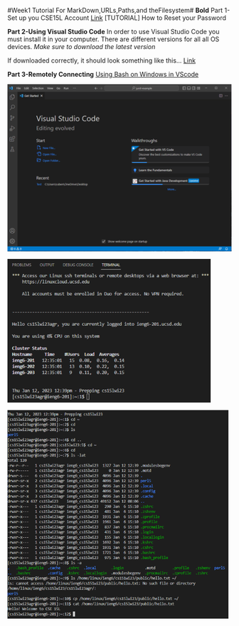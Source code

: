 #Week1 Tutorial For MarkDown,URLs,Paths,and theFilesystem#
**Bold** Part 1-Set up you CSE15L Account
[Link](https://sdacs.ucsd.edu/~icc/index.php)
[TUTORIAL] How to Reset your Password

**Part 2-Using Visual Studio Code**
In order to use Visual Studio Code you must install it in your computer.
There are different versions for all all OS devices.
*Make sure to download the latest version*

If downloaded correctly, it should look something like this...
[Link](https://code.visualstudio.com/)

**Part 3-Remotely Connecting**
[Using Bash on Windows in VScode](https://stackoverflow.com/questions/42606837/how-do-i-use-bash-on-windows-from-the-visual-studio-code-integrated-terminal/50527994#50527994)

![Image](VSC.png)

![Image](cluster.png)

![Image](file.png)
